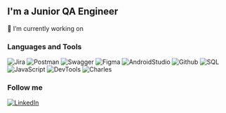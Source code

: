 ## I'm a Junior QA Engineer

🔭 I’m currently working on

### Languages and Tools

![Jira](https://img.shields.io/badge/Jira-black?style=for-the-badge&logo=jira
)
![Postman](https://img.shields.io/badge/Postman-black?style=for-the-badge&logo=postman
)
![Swagger](https://img.shields.io/badge/Swagger-black?style=for-the-badge&logo=swagger
)
![Figma](https://img.shields.io/badge/figma-black?style=for-the-badge&logo=figma
)
![AndroidStudio](https://img.shields.io/badge/androidstudio-black?style=for-the-badge&logo=androidstudio
)
![Github](https://img.shields.io/badge/github-black?style=for-the-badge&logo=github
)
![SQL](https://img.shields.io/badge/SQL-black?style=for-the-badge&logo=mysql
)
![JavaScript](https://img.shields.io/badge/javascript-black?style=for-the-badge&logo=javascript
)
![DevTools](https://img.shields.io/badge/devtools-black?style=for-the-badge&logo=devetools
)
![Charles](https://img.shields.io/badge/Charles-black?style=for-the-badge&logo=charles
)

### Follow me

[![LinkedIn](https://img.shields.io/badge/Linkedin-black?style=for-the-badge&logo=linkedin
)](https://www.linkedin.com/in/anna-khmelevskaya/)